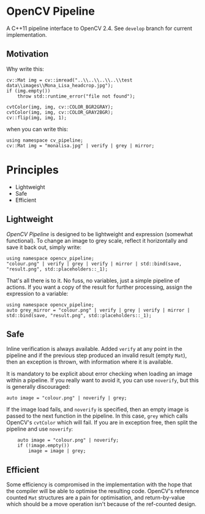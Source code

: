 OpenCV Pipeline
===============

A C++11 pipeline interface to OpenCV 2.4. See `develop` branch for current implementation.

Motivation
----------

Why write this:

    cv::Mat img = cv::imread("..\\..\\..\\..\\test data\\images\\Mona_Lisa_headcrop.jpg");
    if (img.empty())
        throw std::runtime_error("file not found");

    cvtColor(img, img, cv::COLOR_BGR2GRAY);
    cvtColor(img, img, cv::COLOR_GRAY2BGR);
    cv::flip(img, img, 1);

when you can write this:

    using namespace cv_pipeline;
    cv::Mat img = "monalisa.jpg" | verify | grey | mirror;

Principles
==========

* Lightweight
* Safe
* Efficient

Lightweight
-----------

*OpenCV Pipeline* is designed to be lightweight and expression (somewhat functional). To change an image to grey scale, reflect it horizontally and save it back out, simply write:

    using namespace opencv_pipeline;
    "colour.png" | verify | grey | verify | mirror | std::bind(save, "result.png", std::placeholders::_1);

That's all there is to it. No fuss, no variables, just a simple pipeline of actions. If you want a copy of the result for further processing, assign the expression to a variable:

    using namespace opencv_pipeline;
    auto grey_mirror = "colour.png" | verify | grey | verify | mirror | std::bind(save, "result.png", std::placeholders::_1);

Safe
----

Inline verification is always available. Added `verify` at any point in the pipeline and if the previous step produced an invalid result (empty `Mat`), then an exception is thrown, with information where it is available.

It is mandatory to be explicit about error checking when loading an image within a pipeline. If you really want to avoid it, you can use `noverify`, but this is generally discouraged:

    auto image = "colour.png" | noverify | grey;

If the image load fails, and `noverify` is specified, then an empty image is passed to the next function in the pipeline. In this case, `grey` which calls OpenCV's `cvtColor` which will fail. If you are in exception free, then split the pipeline and use `noverify`:

		auto image = "colour.png" | noverify;
		if (!image.empty())
			image = image | grey;

Efficient
---------

Some efficiency is compromised in the implementation with the hope that the compiler will be able to optimise the resulting code. OpenCV's reference counted `Mat` structures are a pain for optimisation, and return-by-value which should be a move operation isn't because of the ref-counted design.
